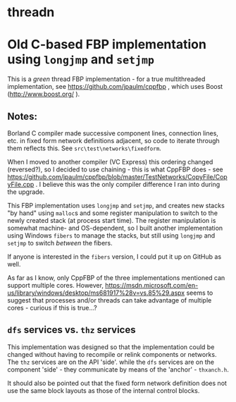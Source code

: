 # threadn
Old C-based FBP implementation using `longjmp` and `setjmp`
===

This is a *green* thread FBP implementation - for a true multithreaded implementation, see https://github.com/jpaulm/cppfbp , which uses Boost (http://www.boost.org/ ).  

Notes:
---
Borland C compiler made successive component lines, connection lines, etc. in fixed form network definitions adjacent, so code to iterate through them reflects this. See `src\test\networks\fixedform`.

When I moved to another compiler (VC Express) this ordering changed (reversed?), so I decided to use chaining - this is what CppFBP does - see https://github.com/jpaulm/cppfbp/blob/master/TestNetworks/CopyFile/CopyFile.cpp .  I believe this was the only compiler difference I ran into during the upgrade.

This FBP implementation uses `longjmp` and `setjmp`, and creates new stacks "by hand" using `malloc`s and some register manipulation to switch to the newly created stack (at process start time).  The register manipulation is somewhat machine- and OS-dependent, so I built another implementation using Windows `fibers` to manage the stacks, but still using `longjmp` and `setjmp` to switch *between* the fibers.

If anyone is interested in the `fibers` version, I could put it up on GitHub as well.

As far as I know, only CppFBP of the three implementations mentioned can support multiple cores.  However, https://msdn.microsoft.com/en-us/library/windows/desktop/ms681917%28v=vs.85%29.aspx seems to suggest that processes and/or threads can take advantage of multiple cores - curious if this is true...?

`dfs` services vs. `thz` services
----

This implementation was designed so that the implementation could be changed without having to recompile or relink components or networks.  The `thz` services are on the API 'side'. while the `dfs` services are on the component 'side' - they communicate by means of the 'anchor' - `thxanch.h`.

It should also be pointed out that the fixed form network definition does not use the same block layouts as those of the internal control blocks.

